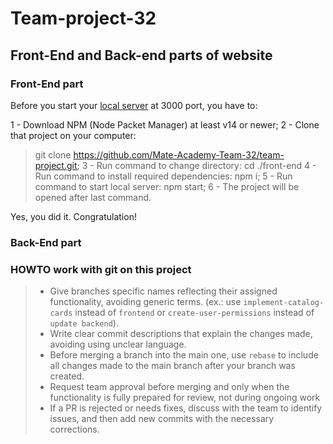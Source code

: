 # Team-project-32
## Front-End and Back-end parts of website

### Front-End part

Before you start your [local server](http://localhost:3000/) at 3000 port, you have to:

1 - Download NPM (Node Packet Manager) at least v14 or newer;
2 - Clone that project on your computer:
  > git clone https://github.com/Mate-Academy-Team-32/team-project.git;
3 - Run command to change directory:
  > cd ./front-end
4 - Run command to install required dependencies:
  > npm i;
5 - Run command to start local server:
  > npm start;
6 - The project will be opened after last command.

Yes, you did it. Congratulation!

### Back-End part


### HOWTO work with git on this project
> - Give branches specific names reflecting their assigned functionality, avoiding generic terms. (ex.: use `implement-catalog-cards` instead of `frontend` or `create-user-permissions` instead of `update backend`).
> - Write clear commit descriptions that explain the changes made, avoiding using unclear language.
> - Before merging a branch into the main one, use `rebase` to include all changes made to the main branch after your branch was created.
> - Request team approval before merging and only when the functionality is fully prepared for review, not during ongoing work
> - If a PR is rejected or needs fixes, discuss with the team to identify issues, and then add new commits with the necessary corrections.

